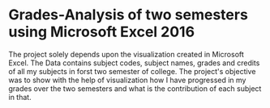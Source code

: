 # Grades-Analysis of two semesters using Microsoft Excel 2016
The project solely depends upon the visualization created in Microsoft Excel.
The Data contains subject codes, subject names, grades and credits of all my subjects in forst two semester of college.
The project's objective was to show with the help of visualization how I have progressed in my grades over the two semesters and what is the contribution of each subject in that.
